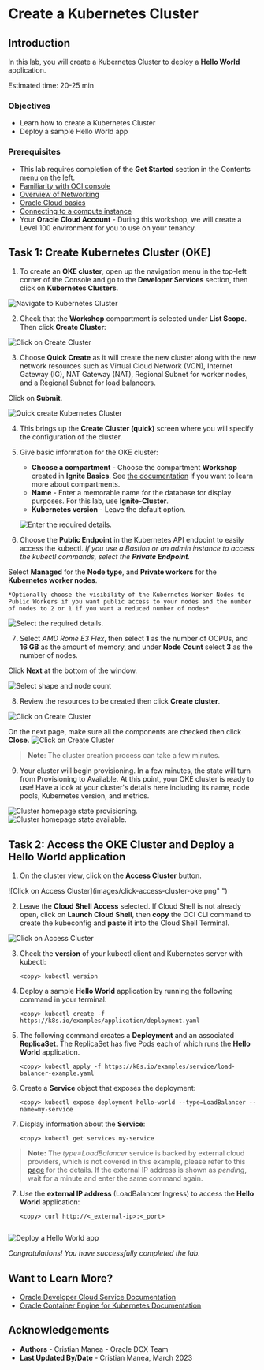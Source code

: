 # Create a Kubernetes Cluster

## Introduction

In this lab, you will create a Kubernetes Cluster to deploy a **Hello World** application.

Estimated time: 20-25 min

### Objectives

* Learn how to create a Kubernetes Cluster
* Deploy a sample Hello World app

### Prerequisites

* This lab requires completion of the **Get Started** section in the Contents menu on the left.
* [Familiarity with OCI console](https://docs.oracle.com/en-us/iaas/Content/GSG/Concepts/console.htm)
* [Overview of Networking](https://docs.oracle.com/en-us/iaas/Content/Network/Concepts/overview.htm)
* [Oracle Cloud basics](https://docs.oracle.com/en-us/iaas/Content/GSG/Concepts/concepts.htm)
* [Connecting to a compute instance](https://docs.oracle.com/en-us/iaas/Content/Compute/Tasks/accessinginstance.htm)
* Your **Oracle Cloud Account** - During this workshop, we will create a Level 100 environment for you to use on your tenancy.
## Task 1: Create Kubernetes Cluster (OKE)

1. To create an **OKE cluster**, open up the navigation menu in the top-left corner of the Console and go to the **Developer Services** section, then click on **Kubernetes Clusters**.

  ![Navigate to Kubernetes Cluster](images/navigate-oke.png " ")

2. Check that the **Workshop** compartment is selected under **List Scope**. Then click **Create Cluster**:

  ![Click on Create Cluster](images/create-oke-cluster.png " ")

3. Choose **Quick Create** as it will create the new cluster along with the new network resources such as Virtual Cloud Network (VCN), Internet Gateway (IG), NAT Gateway (NAT), Regional Subnet for worker nodes, and a Regional Subnet for load balancers. 

  Click on **Submit**.

  ![Quick create Kubernetes Cluster](images/quick-cluster-oke.png " ")

4.  This brings up the __Create Cluster (quick)__ screen where you will specify the configuration of the cluster.

 
5. Give basic information for the OKE cluster:

    - __Choose a compartment__ - Choose the compartment **Workshop** created in __Ignite Basics__. See [the documentation](https://docs.oracle.com/en-us/iaas/Content/Identity/Tasks/managingcompartments.htm) if you want to learn more about compartments.
    - __Name__ - Enter a memorable name for the database for display purposes. For this lab, use __Ignite-Cluster__.
    - __Kubernetes version__ - Leave the default option.    

    ![Enter the required details.](images/configure-cluster-oke1.png " ")

6. Choose the **Public Endpoint** in the Kubernetes API endpoint to easily access the kubectl. *If you use a Bastion or an admin instance to access the kubectl commands, select the **Private Endpoint**.*

  Select **Managed** for the **Node type**, and **Private workers** for the **Kubernetes worker nodes**.

    *Optionally choose the visibility of the Kubernetes Worker Nodes to Public Workers if you want public access to your nodes and the number of nodes to 2 or 1 if you want a reduced number of nodes*

  ![Select the required details.](images/configure-cluster-oke2.png " ")
  
7. Select *AMD Rome E3 Flex*, then select **1** as the number of OCPUs, and **16 GB** as the amount of memory, and under **Node Count** select **3** as the number of nodes. 

  Click **Next** at the bottom of the window.

  ![Select shape and node count](images/shape-image-cluster-oke.png " ")

8. Review the resources to be created then click __Create cluster__.

 ![Click on Create Cluster](images/review-cluster-oke.png " ")

  On the next page, make sure all the components are checked then click **Close**.
 ![Click on Create Cluster](images/progress-create-cluster-oke.png " ")

 >**Note**: The cluster creation process can take a few minutes.

9.  Your cluster will begin provisioning. In a few minutes, the state will turn from Provisioning to Available. At this point, your OKE cluster is ready to use! Have a look at your cluster's details here including its name, node pools, Kubernetes version, and metrics.

  ![Cluster homepage state provisioning.](images/state-creating-cluster-oke.png " ")
  ![Cluster homepage state available.](images/state-available-cluster-oke.png " ")


## Task 2: Access the OKE Cluster and Deploy a Hello World application

1. On the cluster view, click on the **Access Cluster** button.

  ![Click on Access Cluster](images/click-access-cluster-oke.png" ")

2. Leave the **Cloud Shell Access** selected. If Cloud Shell is not already open, click on **Launch Cloud Shell**, then **copy** the OCI CLI command to create the kubeconfig and **paste** it into the Cloud Shell Terminal.

  ![Click on Access Cluster](images/cloudshell-access-cluster-oke.png " ")

3. Check the **version** of your kubectl client and Kubernetes server with kubectl:

    ```
    <copy> kubectl version
    ```

3. Deploy a sample **Hello World** application by running the following command in your terminal:

    ```
    <copy> kubectl create -f https://k8s.io/examples/application/deployment.yaml
    ```

4. The following command creates a **Deployment** and an associated **ReplicaSet**. The ReplicaSet has five Pods each of which runs the **Hello World** application.

    ```
    <copy> kubectl apply -f https://k8s.io/examples/service/load-balancer-example.yaml

    ```

5. Create a **Service** object that exposes the deployment:

    ```
    <copy> kubectl expose deployment hello-world --type=LoadBalancer --name=my-service

    ```

6. Display information about the **Service**:

    ```
    <copy> kubectl get services my-service

    ```

 >**Note:** The *type=LoadBalancer* service is backed by external cloud providers, which is not covered in this example, please refer to this [page](https://kubernetes.io/docs/concepts/services-networking/service/#loadbalancer) for the details. 
  If the external IP address is shown as *pending*, wait for a minute and enter the same command again.

7. Use the **external IP address** (LoadBalancer Ingress) to access the **Hello World** application:

    ```
    <copy> curl http://<_external-ip>:<_port>

    
    ```

![Deploy a Hello World app](images/cloudshell-commands-deploy-app-oke.png " ")


_Congratulations! You have successfully completed the lab._

## Want to Learn More?

* [Oracle Developer Cloud Service Documentation](https://docs.oracle.com/en/cloud/paas/developer-cloud/index.html)
* [Oracle Container Engine for Kubernetes Documentation](https://docs.cloud.oracle.com/en-us/iaas/Content/ContEng/Concepts/contengoverview.htm)

## Acknowledgements
* **Authors** -  Cristian Manea - Oracle DCX Team
* **Last Updated By/Date** - Cristian Manea, March 2023
